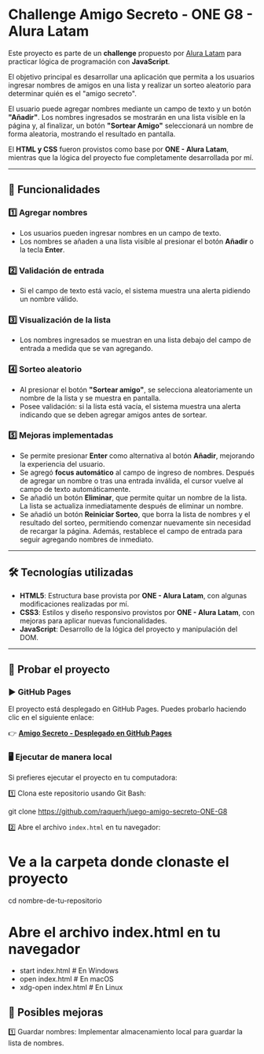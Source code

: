 # Challenge Amigo Secreto - ONE G8 - Alura Latam

Este proyecto es parte de un **challenge** propuesto por [Alura Latam](https://www.aluracursos.com/) para practicar lógica de programación con **JavaScript**.

El objetivo principal es desarrollar una aplicación que permita a los usuarios ingresar nombres de amigos en una lista y realizar un sorteo aleatorio para determinar quién es el "amigo secreto".

El usuario puede agregar nombres mediante un campo de texto y un botón **"Añadir"**. Los nombres ingresados se mostrarán en una lista visible en la página y, al finalizar, un botón **"Sortear Amigo"** seleccionará un nombre de forma aleatoria, mostrando el resultado en pantalla.

El **HTML y CSS** fueron provistos como base por **ONE - Alura Latam**, mientras que la lógica del proyecto fue completamente desarrollada por mí.

---

## 🚀 Funcionalidades  

### 1️⃣ **Agregar nombres**
- Los usuarios pueden ingresar nombres en un campo de texto.
- Los nombres se añaden a una lista visible al presionar el botón **Añadir** o la tecla **Enter**.

### 2️⃣ **Validación de entrada**
- Si el campo de texto está vacío, el sistema muestra una alerta pidiendo un nombre válido.

### 3️⃣ **Visualización de la lista**
- Los nombres ingresados se muestran en una lista debajo del campo de entrada a medida que se van agregando.

### 4️⃣ **Sorteo aleatorio**
- Al presionar el botón **"Sortear amigo"**, se selecciona aleatoriamente un nombre de la lista y se muestra en pantalla.
- Posee validación: si la lista está vacía, el sistema muestra una alerta indicando que se deben agregar amigos antes de sortear.

### 5️⃣ **Mejoras implementadas**
- Se permite presionar **Enter** como alternativa al botón **Añadir**, mejorando la experiencia del usuario.  
- Se agregó **focus automático** al campo de ingreso de nombres. Después de agregar un nombre o tras una entrada inválida, el cursor vuelve al campo de texto automáticamente.  
- Se añadió un botón **Eliminar**, que permite quitar un nombre de la lista. La lista se actualiza inmediatamente después de eliminar un nombre.  
- Se añadió un botón **Reiniciar Sorteo**, que borra la lista de nombres y el resultado del sorteo, permitiendo comenzar nuevamente sin necesidad de recargar la página. Además, restablece el campo de entrada para seguir agregando nombres de inmediato.  

---

## 🛠️ Tecnologías utilizadas

- **HTML5**: Estructura base provista por **ONE - Alura Latam**, con algunas modificaciones realizadas por mí.  
- **CSS3**: Estilos y diseño responsivo provistos por **ONE - Alura Latam**, con mejoras para aplicar nuevas funcionalidades.  
- **JavaScript**: Desarrollo de la lógica del proyecto y manipulación del DOM.  

---

## 🔗 Probar el proyecto  

### ▶️ **GitHub Pages**  

El proyecto está desplegado en GitHub Pages. Puedes probarlo haciendo clic en el siguiente enlace:  

👉 **[Amigo Secreto - Desplegado en GitHub Pages](https://raquerh.github.io/juego-amigo-secreto-ONE-G8/)**  

### 🖥️ **Ejecutar de manera local**  

Si prefieres ejecutar el proyecto en tu computadora:  

1️⃣ Clona este repositorio usando Git Bash:  

git clone https://github.com/raquerh/juego-amigo-secreto-ONE-G8

2️⃣ Abre el archivo `index.html` en tu navegador:  


# Ve a la carpeta donde clonaste el proyecto
cd nombre-de-tu-repositorio

# Abre el archivo index.html en tu navegador
- start index.html  # En Windows
- open index.html   # En macOS
- xdg-open index.html  # En Linux


## 📌 Posibles mejoras  

1️⃣ Guardar nombres: Implementar almacenamiento local para guardar la lista de nombres.

